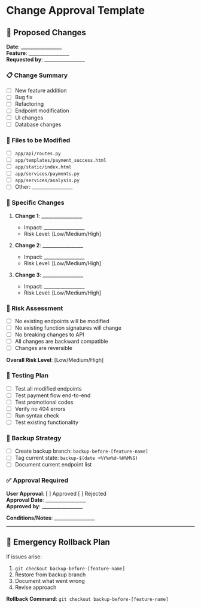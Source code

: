 # Change Approval Template

## 🔄 Proposed Changes

**Date**: _________________  
**Feature**: _________________  
**Requested by**: _________________

### 📋 Change Summary
- [ ] New feature addition
- [ ] Bug fix
- [ ] Refactoring
- [ ] Endpoint modification
- [ ] UI changes
- [ ] Database changes

### 📁 Files to be Modified
- [ ] `app/api/routes.py`
- [ ] `app/templates/payment_success.html`
- [ ] `app/static/index.html`
- [ ] `app/services/payments.py`
- [ ] `app/services/analysis.py`
- [ ] Other: _________________

### 🎯 Specific Changes
1. **Change 1**: _________________
   - Impact: _________________
   - Risk Level: [Low/Medium/High]

2. **Change 2**: _________________
   - Impact: _________________
   - Risk Level: [Low/Medium/High]

3. **Change 3**: _________________
   - Impact: _________________
   - Risk Level: [Low/Medium/High]

### 🚨 Risk Assessment
- [ ] No existing endpoints will be modified
- [ ] No existing function signatures will change
- [ ] No breaking changes to API
- [ ] All changes are backward compatible
- [ ] Changes are reversible

**Overall Risk Level**: [Low/Medium/High]

### 🧪 Testing Plan
- [ ] Test all modified endpoints
- [ ] Test payment flow end-to-end
- [ ] Test promotional codes
- [ ] Verify no 404 errors
- [ ] Run syntax check
- [ ] Test existing functionality

### 💾 Backup Strategy
- [ ] Create backup branch: `backup-before-[feature-name]`
- [ ] Tag current state: `backup-$(date +%Y%m%d-%H%M%S)`
- [ ] Document current endpoint list

### ✅ Approval Required

**User Approval**: [ ] Approved [ ] Rejected  
**Approval Date**: _________________  
**Approved by**: _________________

**Conditions/Notes**: _________________

---

## 🚨 Emergency Rollback Plan

If issues arise:
1. `git checkout backup-before-[feature-name]`
2. Restore from backup branch
3. Document what went wrong
4. Revise approach

**Rollback Command**: `git checkout backup-before-[feature-name]`
